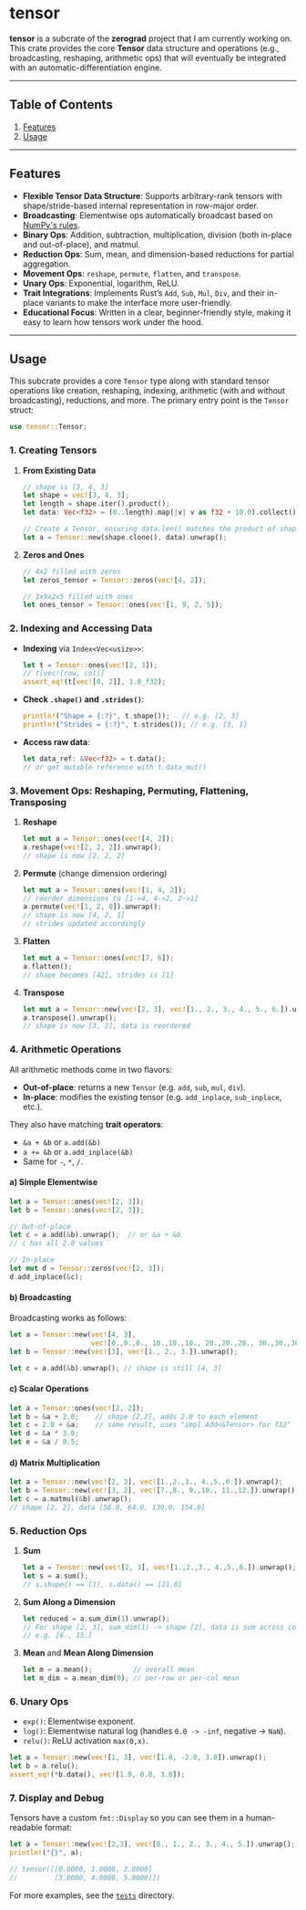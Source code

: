 # tensor

**tensor** is a subcrate of the **zerograd** project that I am currently working on. This crate provides the core **Tensor** data structure and operations (e.g., broadcasting, reshaping, arithmetic ops) that will eventually be integrated with an automatic-differentiation engine.

---

## Table of Contents
1. [Features](#features)  
2. [Usage](#usage)  

---

## Features

- **Flexible Tensor Data Structure**: Supports arbitrary-rank tensors with shape/stride-based internal representation in row-major order.  
- **Broadcasting**: Elementwise ops automatically broadcast based on [NumPy's rules](https://numpy.org/doc/stable/user/basics.broadcasting.html).  
- **Binary Ops**: Addition, subtraction, multiplication, division (both in-place and out-of-place), and matmul.  
- **Reduction Ops**: Sum, mean, and dimension-based reductions for partial aggregation.  
- **Movement Ops**: `reshape`, `permute`, `flatten`, and `transpose`.
- **Unary Ops**: Exponential, logarithm, ReLU.  
- **Trait Integrations**: Implements Rust’s `Add`, `Sub`, `Mul`, `Div`, and their in-place variants to make the interface more user-friendly.  
- **Educational Focus**: Written in a clear, beginner-friendly style, making it easy to learn how tensors work under the hood.

---

## Usage

This subcrate provides a core `Tensor` type along with standard tensor operations like creation, reshaping, indexing, arithmetic (with and without broadcasting), reductions, and more. The primary entry point is the `Tensor` struct:

```rust
use tensor::Tensor;
```

### 1. Creating Tensors

1. **From Existing Data**  
   ```rust
   // shape is [3, 4, 3]
   let shape = vec![3, 4, 3];
   let length = shape.iter().product();
   let data: Vec<f32> = (0..length).map(|v| v as f32 + 10.0).collect();

   // Create a Tensor, ensuring data.len() matches the product of shape
   let a = Tensor::new(shape.clone(), data).unwrap();
   ```
2. **Zeros and Ones**  
   ```rust
   // 4x2 filled with zeros
   let zeros_tensor = Tensor::zeros(vec![4, 2]);

   // 1x9x2x5 filled with ones
   let ones_tensor = Tensor::ones(vec![1, 9, 2, 5]);
   ```

### 2. Indexing and Accessing Data

- **Indexing** via `Index<Vec<usize>>`:  
  ```rust
  let t = Tensor::ones(vec![2, 3]);
  // t[vec![row, col]]
  assert_eq!(t[vec![0, 2]], 1.0_f32);
  ```
- **Check `.shape()` and `.strides()`**:  
  ```rust
  println!("Shape = {:?}", t.shape());   // e.g. [2, 3]
  println!("Strides = {:?}", t.strides()); // e.g. [3, 1]
  ```
- **Access raw data**:
  ```rust
  let data_ref: &Vec<f32> = t.data();
  // or get mutable reference with t.data_mut()
  ```

### 3. Movement Ops: Reshaping, Permuting, Flattening, Transposing

1. **Reshape**  
   ```rust
   let mut a = Tensor::ones(vec![4, 2]);
   a.reshape(vec![2, 2, 2]).unwrap(); 
   // shape is now [2, 2, 2]
   ```
2. **Permute** (change dimension ordering)  
   ```rust
   let mut a = Tensor::ones(vec![1, 4, 2]);
   // reorder dimensions to [1->4, 4->2, 2->1]
   a.permute(vec![1, 2, 0]).unwrap();  
   // shape is now [4, 2, 1]
   // strides updated accordingly
   ```
3. **Flatten**  
   ```rust
   let mut a = Tensor::ones(vec![7, 6]);
   a.flatten();
   // shape becomes [42], strides is [1]
   ```
4. **Transpose**  
   ```rust
   let mut a = Tensor::new(vec![2, 3], vec![1., 2., 3., 4., 5., 6.]).unwrap();
   a.transpose().unwrap();
   // shape is now [3, 2], data is reordered
   ```

### 4. Arithmetic Operations

All arithmetic methods come in two flavors:

- **Out-of-place**: returns a new `Tensor` (e.g. `add`, `sub`, `mul`, `div`).  
- **In-place**: modifies the existing tensor (e.g. `add_inplace`, `sub_inplace`, etc.).

They also have matching **trait operators**:

- `&a + &b` or `a.add(&b)`
- `a += &b` or `a.add_inplace(&b)`
- Same for `-`, `*`, `/`.

#### a) Simple Elementwise

```rust
let a = Tensor::ones(vec![2, 3]);
let b = Tensor::ones(vec![2, 3]);

// Out-of-place
let c = a.add(&b).unwrap();  // or &a + &b
// c has all 2.0 values

// In-place
let mut d = Tensor::zeros(vec![2, 3]);
d.add_inplace(&c);
```

#### b) Broadcasting

Broadcasting works as follows:

```rust
let a = Tensor::new(vec![4, 3], 
                    vec![0.,0.,0., 10.,10.,10., 20.,20.,20., 30.,30.,30.]).unwrap();
let b = Tensor::new(vec![3], vec![1., 2., 3.]).unwrap();

let c = a.add(&b).unwrap(); // shape is still [4, 3]
```

#### c) Scalar Operations

```rust
let a = Tensor::ones(vec![2, 2]);
let b = &a + 2.0;    // shape [2,2], adds 2.0 to each element
let c = 2.0 + &a;    // same result, uses "impl Add<&Tensor> for f32"
let d = &a * 3.0;
let e = &a / 0.5;
```

#### d) Matrix Multiplication

```rust
let a = Tensor::new(vec![2, 3], vec![1.,2.,3., 4.,5.,6.]).unwrap();
let b = Tensor::new(vec![3, 2], vec![7.,8., 9.,10., 11.,12.]).unwrap();
let c = a.matmul(&b).unwrap();
// shape [2, 2], data [58.0, 64.0, 139.0, 154.0]
```

### 5. Reduction Ops

1. **Sum**  
   ```rust
   let a = Tensor::new(vec![2, 3], vec![1.,2.,3., 4.,5.,6.]).unwrap();
   let s = a.sum();
   // s.shape() == [1], s.data() == [21.0]
   ```
2. **Sum Along a Dimension**  
   ```rust
   let reduced = a.sum_dim(1).unwrap();
   // For shape [2, 3], sum_dim(1) -> shape [2], data is sum across columns
   // e.g. [6., 15.]
   ```
3. **Mean** and **Mean Along Dimension**  
   ```rust
   let m = a.mean();          // overall mean
   let m_dim = a.mean_dim(0); // per-row or per-col mean
   ```

### 6. Unary Ops

- `exp()`: Elementwise exponent.  
- `log()`: Elementwise natural log (handles `0.0 -> -inf`, negative -> `NaN`).  
- `relu()`: ReLU activation `max(0,x)`.

```rust
let a = Tensor::new(vec![1, 3], vec![1.0, -2.0, 3.0]).unwrap();
let b = a.relu();
assert_eq!(*b.data(), vec![1.0, 0.0, 3.0]);
```

### 7. Display and Debug

Tensors have a custom `fmt::Display` so you can see them in a human-readable format:

```rust
let a = Tensor::new(vec![2,3], vec![0., 1., 2., 3., 4., 5.]).unwrap();
println!("{}", a);

// tensor([[0.0000, 1.0000, 2.0000]
//         [3.0000, 4.0000, 5.0000]])
```
For more examples, see the [`tests`](tests) directory.
